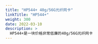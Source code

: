 ```yaml
---
title: "HP544+ 40g/56G光纤网卡"
linkTitle: "HP544+"
weight: 300
date: 2022-03-10
description: >
  HP544+是一块价格非常低廉的40g/56G光纤网卡
---
```


